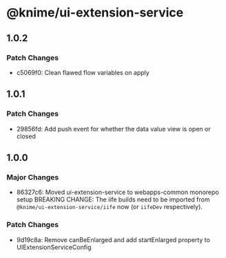 # @knime/ui-extension-service

## 1.0.2

### Patch Changes

- c5069f0: Clean flawed flow variables on apply

## 1.0.1

### Patch Changes

- 29856fd: Add push event for whether the data value view is open or closed

## 1.0.0

### Major Changes

- 86327c6: Moved ui-extension-service to webapps-common monorepo setup
  BREAKING CHANGE: The iife builds need to be imported from `@knime/ui-extension-service/iife` now (or `iifeDev` respectively).

### Patch Changes

- 9d19c8a: Remove canBeEnlarged and add startEnlarged property to UIExtensionServiceConfig
